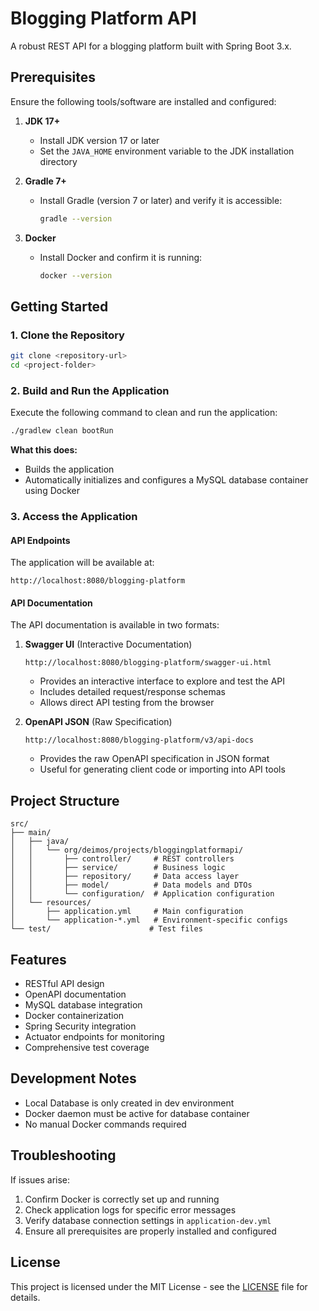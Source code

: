 # Blogging Platform API

A robust REST API for a blogging platform built with Spring Boot 3.x.

## Prerequisites

Ensure the following tools/software are installed and configured:

1. **JDK 17+**
   - Install JDK version 17 or later
   - Set the `JAVA_HOME` environment variable to the JDK installation directory

2. **Gradle 7+**
   - Install Gradle (version 7 or later) and verify it is accessible:
     ```sh
     gradle --version
     ```

3. **Docker**
   - Install Docker and confirm it is running:
     ```sh
     docker --version
     ```

## Getting Started

### 1. Clone the Repository
```sh
git clone <repository-url>
cd <project-folder>
```

### 2. Build and Run the Application
Execute the following command to clean and run the application:
```sh
./gradlew clean bootRun
```

**What this does:**
- Builds the application
- Automatically initializes and configures a MySQL database container using Docker

### 3. Access the Application

#### API Endpoints
The application will be available at:
```
http://localhost:8080/blogging-platform
```

#### API Documentation
The API documentation is available in two formats:

1. **Swagger UI** (Interactive Documentation)
   ```
   http://localhost:8080/blogging-platform/swagger-ui.html
   ```
   - Provides an interactive interface to explore and test the API
   - Includes detailed request/response schemas
   - Allows direct API testing from the browser

2. **OpenAPI JSON** (Raw Specification)
   ```
   http://localhost:8080/blogging-platform/v3/api-docs
   ```
   - Provides the raw OpenAPI specification in JSON format
   - Useful for generating client code or importing into API tools

## Project Structure

```
src/
├── main/
│   ├── java/
│   │   └── org/deimos/projects/bloggingplatformapi/
│   │       ├── controller/     # REST controllers
│   │       ├── service/        # Business logic
│   │       ├── repository/     # Data access layer
│   │       ├── model/          # Data models and DTOs
│   │       └── configuration/  # Application configuration
│   └── resources/
│       ├── application.yml     # Main configuration
│       └── application-*.yml   # Environment-specific configs
└── test/                      # Test files
```

## Features

- RESTful API design
- OpenAPI documentation
- MySQL database integration
- Docker containerization
- Spring Security integration
- Actuator endpoints for monitoring
- Comprehensive test coverage

## Development Notes

- Local Database is only created in dev environment
- Docker daemon must be active for database container
- No manual Docker commands required

## Troubleshooting

If issues arise:
1. Confirm Docker is correctly set up and running
2. Check application logs for specific error messages
3. Verify database connection settings in `application-dev.yml`
4. Ensure all prerequisites are properly installed and configured

## License

This project is licensed under the MIT License - see the [LICENSE](LICENSE) file for details.